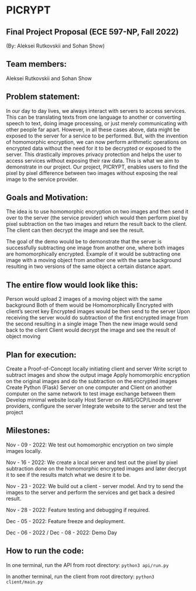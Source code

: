# PICRYPT
## Final Project Proposal (ECE 597-NP, Fall 2022)

(By: Aleksei Rutkovskii and Sohan Show)

## Team members:
Aleksei Rutkovskii and Sohan Show

## Problem statement:
In our day to day lives, we always interact with servers to access services. This can be translating texts from one language to another or converting speech to text, doing image processing, or just merely communicating with other people far apart. However, in all these cases above, data might be exposed to the server for a service to be performed. But, with the invention of homomorphic encryption, we can now perform arithmetic operations on encrypted data without the need for it to be decrypted or exposed to the server. This drastically improves privacy protection and helps the user to access services without exposing their raw data. This is what we aim to demonstrate in our project. Our project, PICRYPT, enables users to find the pixel by pixel difference between two images without exposing the real image to the service provider.

## Goals and Motivation:
The idea is to use homomorphic encryption on two images and then send it over to the server (the service provider) which would then perform pixel by pixel subtraction on the two images and return the result back to the client. The client can then decrypt the image and see the result.

The goal of the demo would be to demonstrate that the server is successfully subtracting one image from another one, where both images are homomorphically encrypted. Example of it would be subtracting one image with a moving object from another one with the same background resulting in two versions of the same object a certain distance apart.

## The entire flow would look like this:
Person would upload 2 images of a moving object with the same background Both of them would be Homomorphically Encrypted with client’s secret key Encrypted images would be then send to the server Upon receiving the server would do subtraction of the first encrypted image from the second resulting in a single image Then the new image would send back to the client Client would decrypt the image and see the result of object moving

## Plan for execution:
Create a Proof-of-Concept locally initiating client and server Write script to subtract images and show the output image Apply homomorphic encryption on the original images and do the subtraction on the encrypted images Create Python (Flask) Server on one computer and Client on another computer on the same network to test image exchange between them Develop minimal website locally Host Server on AWS/GCP/Linode server providers, configure the server Integrate website to the server and test the project

## Milestones:
Nov - 09 - 2022: We test out homomorphic encryption on two simple images locally.

Nov - 16 - 2022: We create a local server and test out the pixel by pixel subtraction done on the homomorphic encrypted images and later decrypt it to see if the results match what we desire it to be.

Nov - 23 - 2022: We build out a client - server model. And try to send the images to the server and perform the services and get back a desired result.

Nov - 28 - 2022: Feature testing and debugging if required.

Dec - 05 - 2022: Feature freeze and deployment.

Dec - 06 - 2022 / Dec - 08 - 2022: Demo Day


## How to run the code:
In one terminal, run the API from root directory:
```python3 api/run.py```

In another terminal, run the client from root directory:
```python3 client/main.py```